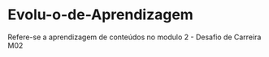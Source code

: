 # Evolu-o-de-Aprendizagem
Refere-se a aprendizagem de conteúdos no modulo 2 - Desafio de Carreira M02
